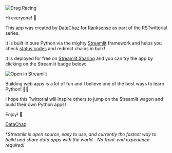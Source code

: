   
![Drag Racing](https://i.imgur.com/T37nSd9.jpg
)  
  
Hi everyone! 👋

This app was created by [DataChaz](https://twitter.com/DataChaz) for [Ranksense](https://www.ranksense.com/) as part of the RSTwittorial series.

It is built in pure Python via the mighty [Streamlit](https://www.streamlit.io/) framework and helps you check [status codes](https://developer.mozilla.org/en-US/docs/Web/HTTP/Status) and redirect chains in bulk!

It is deployed for free on [Streamlit Sharing](https://www.streamlit.io/sharing) and you can try the app by clicking on the Streamlit badge below:

[![Open in Streamlit](https://static.streamlit.io/badges/streamlit_badge_black_white.svg)](https://share.streamlit.io/charlywargnier/http-code-checker-rstwittorial/main/app.py)

Building web apps is a lot of fun and I believe one of the best ways to learn Python! 🐍🔥

I hope this Twittorial will inspire others to jump on the Streamlit wagon and build their own Python apps!

Enjoy! 🙌

[DataChaz](https://twitter.com/DataChaz)

**Streamlit is open source, easy to use, and currently the fastest way to build and share data apps with the world - No front-end experience required!*